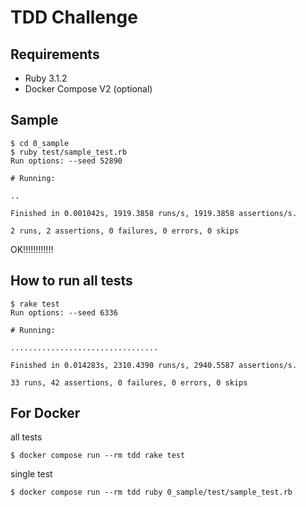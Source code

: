 # TDD Challenge
## Requirements
- Ruby 3.1.2
- Docker Compose V2 (optional)

## Sample

```
$ cd 0_sample
$ ruby test/sample_test.rb
Run options: --seed 52890

# Running:

..

Finished in 0.001042s, 1919.3858 runs/s, 1919.3858 assertions/s.

2 runs, 2 assertions, 0 failures, 0 errors, 0 skips
```

OK!!!!!!!!!!!!

## How to run all tests
```
$ rake test
Run options: --seed 6336

# Running:

.................................

Finished in 0.014283s, 2310.4390 runs/s, 2940.5587 assertions/s.

33 runs, 42 assertions, 0 failures, 0 errors, 0 skips
```

## For Docker
all tests
```
$ docker compose run --rm tdd rake test
```

single test
```
$ docker compose run --rm tdd ruby 0_sample/test/sample_test.rb
```
